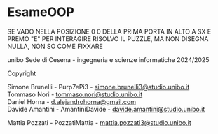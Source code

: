 # EsameOOP
SE VADO NELLA POSIZIONE 0 0 DELLA PRIMA PORTA IN ALTO A SX E PREMO "E" PER INTERAGIRE RISOLVO IL PUZZLE, MA NON DISEGNA NULLA, NON SO COME FIXXARE


unibo Sede di Cesena - ingegneria e scienze informatiche 2024/2025

Copyright

Simone Brunelli - Purp7ePi3 - simone.brunelli3@studio.unibo.it<br>
Tommaso Nori - tommaso.nori@studio.unibo.it<br>
Daniel Horna - d.alejandrohorna@gmail.com<br>
Davide Amantini - AmantiniDavide - davide.amantini@studio.unibo.it<br>


Mattia Pozzati - PozzatiMattia - mattia.pozzati3@studio.unibo.it

